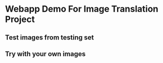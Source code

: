 # Webapp Demo For Image Translation Project

## Test images from testing set

## Try with your own images